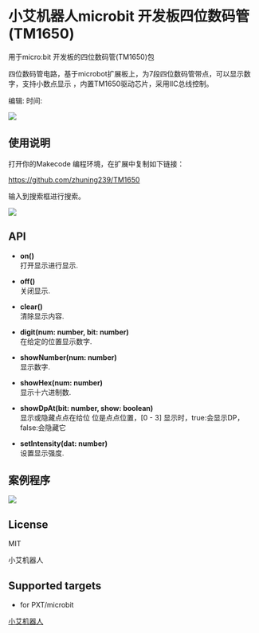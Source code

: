 # 小艾机器人microbit 开发板四位数码管 (TM1650)
用于micro:bit 开发板的四位数码管(TM1650)包  


四位数码管电路，基于microbot扩展板上，为7段四位数码管带点，可以显示数字，支持小数点显示
，内置TM1650驱动芯片，采用IIC总线控制。

编辑: 
时间: 

![](https://raw.githubusercontent.com/microbit-makecode-packages/TM1650/master/icon.png)

## 使用说明

打开你的Makecode 编程环境，在扩展中复制如下链接： 

https://github.com/zhuning239/TM1650  

输入到搜索框进行搜索。

![](https://raw.githubusercontent.com/microbit-makecode-packages/TM1650/master/4-LED.jpg)

## API

- **on()**  
打开显示进行显示.  

- **off()**  
关闭显示.  

- **clear()**  
清除显示内容.  

- **digit(num: number, bit: number)**  
在给定的位置显示数字.  

- **showNumber(num: number)**  
显示数字.  

- **showHex(num: number)**  
显示十六进制数.  

- **showDpAt(bit: number, show: boolean)**  
显示或隐藏点点在给位
位是点点位置，[0 - 3]
显示时，true:会显示DP，false:会隐藏它

- **setIntensity(dat: number)**  
设置显示强度.  

## 案例程序

![](https://raw.githubusercontent.com/microbit-makecode-packages/TM1650/master/demo.jpg)

## License  

MIT

小艾机器人

## Supported targets  

* for PXT/microbit


[小艾机器人](www.xiaoai.com)
